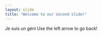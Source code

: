 ```yaml
---
layout: slide
title: "Welcome to our second slide!"
---
```

Je suis un géni
Use the left arrow to go back!

